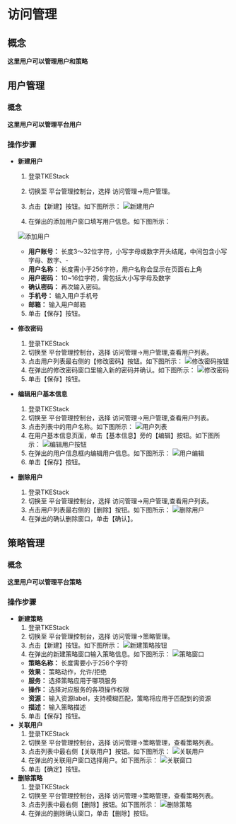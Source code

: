 # 访问管理
## 概念
**这里用户可以管理用户和策略**

## 用户管理
### 概念
**这里用户可以管理平台用户**
### 操作步骤
+ **新建用户**
  1. 登录TKEStack
  
  2. 切换至 平台管理控制台，选择 访问管理->用户管理。
  
  3. 点击【新建】按钮。如下图所示：
   ![新建用户](images/新建用户.png)
   
  4. 在弹出的添加用户窗口填写用户信息。如下图所示：
   
   ![添加用户](images/添加用户.png)
   + **用户账号：** 长度3～32位字符，小写字母或数字开头结尾，中间包含小写字母、数字、-
   + **用户名称：** 长度需小于256字符，用户名称会显示在页面右上角
   + **用户密码：** 10~16位字符，需包括大小写字母及数字
   + **确认密码：** 再次输入密码。
   + **手机号：** 输入用户手机号
   + **邮箱：** 输入用户邮箱
  5. 单击【保存】按钮。
+ **修改密码**
  
  1. 登录TKEStack
  2. 切换至 平台管理控制台，选择 访问管理->用户管理,查看用户列表。
  3. 点击用户列表最右侧的【修改密码】按钮。如下图所示：
   ![修改密码按钮](images/修改密码按钮.png) 
  4. 在弹出的修改密码窗口里输入新的密码并确认。如下图所示：
   ![修改密码](images/修改密码.png) 
  5. 单击【保存】按钮。
+ **编辑用户基本信息**
  1. 登录TKEStack
  2. 切换至 平台管理控制台，选择 访问管理->用户管理,查看用户列表。
  3. 点击列表中的用户名称。如下图所示：
   ![用户列表](images/用户列表.png) 
  4. 在用户基本信息页面，单击【基本信息】旁的【编辑】按钮。如下图所示：
   ![编辑用户按钮](images/编辑用户按钮.png) 
  5. 在弹出的用户信息框内编辑用户信息。如下图所示：
   ![用户编辑](images/用户编辑.png) 
  6. 单击【保存】按钮。
+ **删除用户**
  1. 登录TKEStack
  2. 切换至 平台管理控制台，选择 访问管理->用户管理,查看用户列表。
  3. 点击用户列表最右侧的【删除】按钮。如下图所示：
   ![删除用户](images/删除用户.png) 
  4. 在弹出的确认删除窗口，单击【确认】。


## 策略管理
### 概念
**这里用户可以管理平台策略**
### 操作步骤
+ **新建策略**
  1. 登录TKEStack
  2. 切换至 平台管理控制台，选择 访问管理->策略管理。
  3. 点击【新建】按钮。如下图所示：
   ![新建策略按钮](images/新建策略按钮.png)
  4. 在弹出的新建策略窗口输入策略信息。如下图所示：
   ![策略窗口](images/策略窗口.png)
   + **策略名称：** 长度需要小于256个字符
   + **效果：** 策略动作，允许/拒绝
   + **服务：** 选择策略应用于哪项服务
   + **操作：** 选择对应服务的各项操作权限
   + **资源：** 输入资源label，支持模糊匹配，策略将应用于匹配到的资源
   + **描述：** 输入策略描述
  5. 单击【保存】按钮。
+ **关联用户**
  1. 登录TKEStack
  2. 切换至 平台管理控制台，选择 访问管理->策略管理，查看策略列表。
  3. 点击列表中最右侧【关联用户】按钮。如下图所示：
   ![关联用户](images/关联用户.png)
  4. 在弹出的关联用户窗口选择用户。如下图所示：
   ![关联窗口](images/关联窗口.png)
  5. 单击【确定】按钮。
+ **删除策略**
  1. 登录TKEStack
  2. 切换至 平台管理控制台，选择 访问管理->策略管理，查看策略列表。
  3. 点击列表中最右侧【删除】按钮。如下图所示：
   ![删除策略](images/删除策略.png)
  4. 在弹出的删除确认窗口，单击【删除】按钮。
